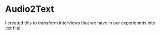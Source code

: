 # Audio2Text
I created this to transform interviews that we have in our experiemnts into .txt file!
